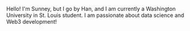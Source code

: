 Hello! I'm Sunney, but I go by Han, and I am currently a Washington University in St. Louis student. I am passionate about data science and Web3 development! 
